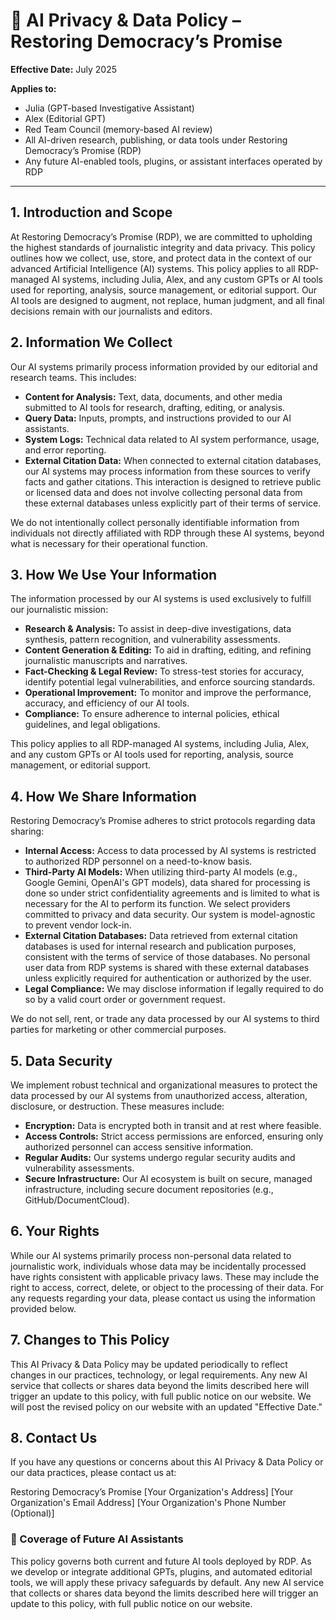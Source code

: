 # 📄 AI Privacy & Data Policy – Restoring Democracy’s Promise

**Effective Date:** July 2025

**Applies to:**
* Julia (GPT-based Investigative Assistant)
* Alex (Editorial GPT)
* Red Team Council (memory-based AI review)
* All AI-driven research, publishing, or data tools under Restoring Democracy’s Promise (RDP)
* Any future AI-enabled tools, plugins, or assistant interfaces operated by RDP

---

## 1. Introduction and Scope

At Restoring Democracy’s Promise (RDP), we are committed to upholding the highest standards of journalistic integrity and data privacy. This policy outlines how we collect, use, store, and protect data in the context of our advanced Artificial Intelligence (AI) systems. This policy applies to all RDP-managed AI systems, including Julia, Alex, and any custom GPTs or AI tools used for reporting, analysis, source management, or editorial support. Our AI tools are designed to augment, not replace, human judgment, and all final decisions remain with our journalists and editors.

## 2. Information We Collect

Our AI systems primarily process information provided by our editorial and research teams. This includes:

* **Content for Analysis:** Text, data, documents, and other media submitted to AI tools for research, drafting, editing, or analysis.
* **Query Data:** Inputs, prompts, and instructions provided to our AI assistants.
* **System Logs:** Technical data related to AI system performance, usage, and error reporting.
* **External Citation Data:** When connected to external citation databases, our AI systems may process information from these sources to verify facts and gather citations. This interaction is designed to retrieve public or licensed data and does not involve collecting personal data from these external databases unless explicitly part of their terms of service.

We do not intentionally collect personally identifiable information from individuals not directly affiliated with RDP through these AI systems, beyond what is necessary for their operational function.

## 3. How We Use Your Information

The information processed by our AI systems is used exclusively to fulfill our journalistic mission:

* **Research & Analysis:** To assist in deep-dive investigations, data synthesis, pattern recognition, and vulnerability assessments.
* **Content Generation & Editing:** To aid in drafting, editing, and refining journalistic manuscripts and narratives.
* **Fact-Checking & Legal Review:** To stress-test stories for accuracy, identify potential legal vulnerabilities, and enforce sourcing standards.
* **Operational Improvement:** To monitor and improve the performance, accuracy, and efficiency of our AI tools.
* **Compliance:** To ensure adherence to internal policies, ethical guidelines, and legal obligations.

This policy applies to all RDP-managed AI systems, including Julia, Alex, and any custom GPTs or AI tools used for reporting, analysis, source management, or editorial support.

## 4. How We Share Information

Restoring Democracy’s Promise adheres to strict protocols regarding data sharing:

* **Internal Access:** Access to data processed by AI systems is restricted to authorized RDP personnel on a need-to-know basis.
* **Third-Party AI Models:** When utilizing third-party AI models (e.g., Google Gemini, OpenAI's GPT models), data shared for processing is done so under strict confidentiality agreements and is limited to what is necessary for the AI to perform its function. We select providers committed to privacy and data security. Our system is model-agnostic to prevent vendor lock-in.
* **External Citation Databases:** Data retrieved from external citation databases is used for internal research and publication purposes, consistent with the terms of service of those databases. No personal user data from RDP systems is shared with these external databases unless explicitly required for authentication or authorized by the user.
* **Legal Compliance:** We may disclose information if legally required to do so by a valid court order or government request.

We do not sell, rent, or trade any data processed by our AI systems to third parties for marketing or other commercial purposes.

## 5. Data Security

We implement robust technical and organizational measures to protect the data processed by our AI systems from unauthorized access, alteration, disclosure, or destruction. These measures include:

* **Encryption:** Data is encrypted both in transit and at rest where feasible.
* **Access Controls:** Strict access permissions are enforced, ensuring only authorized personnel can access sensitive information.
* **Regular Audits:** Our systems undergo regular security audits and vulnerability assessments.
* **Secure Infrastructure:** Our AI ecosystem is built on secure, managed infrastructure, including secure document repositories (e.g., GitHub/DocumentCloud).

## 6. Your Rights

While our AI systems primarily process non-personal data related to journalistic work, individuals whose data may be incidentally processed have rights consistent with applicable privacy laws. These may include the right to access, correct, delete, or object to the processing of their data. For any requests regarding your data, please contact us using the information provided below.

## 7. Changes to This Policy

This AI Privacy & Data Policy may be updated periodically to reflect changes in our practices, technology, or legal requirements. Any new AI service that collects or shares data beyond the limits described here will trigger an update to this policy, with full public notice on our website. We will post the revised policy on our website with an updated "Effective Date."

## 8. Contact Us

If you have any questions or concerns about this AI Privacy & Data Policy or our data practices, please contact us at:

Restoring Democracy’s Promise
[Your Organization's Address]
[Your Organization's Email Address]
[Your Organization's Phone Number (Optional)]

### 🔐 Coverage of Future AI Assistants

This policy governs both current and future AI tools deployed by RDP. As we develop or integrate additional GPTs, plugins, and automated editorial tools, we will apply these privacy safeguards by default. Any new AI service that collects or shares data beyond the limits described here will trigger an update to this policy, with full public notice on our website.
